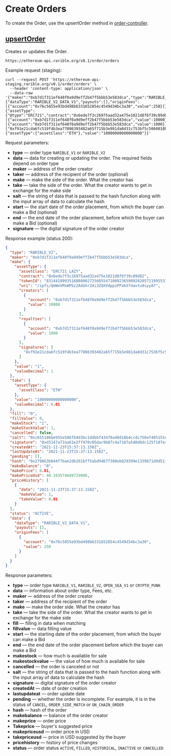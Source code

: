 # Create Orders

To create the Order, use the upsertOrder method in [order-controller](https://ethereum-api.rarible.org/v0.1/doc#tag/order-controller).

## [upsertOrder](https://ethereum-api.rarible.org/v0.1/doc#operation/upsertOrder)

Creates or updates the Order.

`https://ethereum-api.rarible.org/v0.1/order/orders`

Example request (staging):

```shell
curl --request POST 'https://ethereum-api-staging.rarible.org/v0.1/order/orders' \
  --header 'content-type: application/json' \
  --data-raw '{"maker":"0xb7d1f311ef648f0a9d9eff2b47f5bbb53e583dca","type":"RARIBLE_V2","data":{"dataType":"RARIBLE_V2_DATA_V1","payouts":[],"originFees":[{"account":"0x76c5855e93bd498b6331652854c4549d34bc3a30","value":250}]},"salt":"86881339267547208763979074509610437060593762063071194041427040496432360352297","signature":"0xd3147a72aa61e2ff970c05dac9b87c4a7187a5d0d6dc125f187e40612cea73d637608995704da1d35dc0f92c153811167860a85889de9b96c9c80e9b960d80681c","make":{"assetType":{"@type":"ERC721","contract":"0x6ede7f3c26975aad32a475e1021d8f6f39c89d82","tokenId":"83144199935168800027256855471009236590928205711995533202494108027144764391425","uri":"/ipfs/QmWeVMxWPbz2AdGhrZdi3ZQXVdppzPPakXfdavtu9syyA7","creators":[{"account":"0xb7d1f311ef648f0a9d9eff2b47f5bbb53e583dca","value":10000}],"royalties":[{"account":"0xb7d1f311ef648f0a9d9eff2b47f5bbb53e583dca","value":1000}],"signatures":["0xf91e21cda6fc519f4b3ea77086393482a65f715b3e981da8d31c753bf5c5060018b4460cc9935f397808d14365e64214c18d0fc46441b55e0858a398ff7ffc8c1b"],"assetClass":"ERC721_LAZY"},"value":"1"},"take":{"assetType":{"assetClass":"ETH"},"value":"10000000000000000"}}'
```

Request parameters:

* **type** — order type `RARIBLE_V1` or `RARIBLE_V2`
* **data** — data for creating or updating the order. The required fields depend on order type
* **maker** — address of the order creator
* **taker** — address of the recipient of the order (optional)
* **make** — make the side of the order. What the creator has
* **take** — take the side of the order. What the creator wants to get in exchange for the make side
* **salt** — the string of data that is passed to the hash function along with the input array of data to calculate the hash
* **start** — the start date of the order placement, from which the buyer can make a Bid (optional)
* **end** — the end date of the order placement, before which the buyer can make a Bid (optional)
* **signature** — the digital signature of the order creator

Response example (status 200):

```json
{
  "type": "RARIBLE_V2",
  "maker": "0xb7d1f311ef648f0a9d9eff2b47f5bbb53e583dca",
  "make": {
    "assetType": {
      "assetClass": "ERC721_LAZY",
      "contract": "0x6ede7f3c26975aad32a475e1021d8f6f39c89d82",
      "tokenId": "83144199935168800027256855471009236590928205711995533202494108027144764391425",
      "uri": "/ipfs/QmWeVMxWPbz2AdGhrZdi3ZQXVdppzPPakXfdavtu9syyA7",
      "creators": [
        {
          "account": "0xb7d1f311ef648f0a9d9eff2b47f5bbb53e583dca",
          "value": 10000
        }
      ],
      "royalties": [
        {
          "account": "0xb7d1f311ef648f0a9d9eff2b47f5bbb53e583dca",
          "value": 1000
        }
      ],
      "signatures": [
        "0xf91e21cda6fc519f4b3ea77086393482a65f715b3e981da8d31c753bf5c5060018b4460cc9935f397808d14365e64214c18d0fc46441b55e0858a398ff7ffc8c1b"
      ]
    },
    "value": "1",
    "valueDecimal": 1
  },
  "take": {
    "assetType": {
      "assetClass": "ETH"
    },
    "value": "10000000000000000",
    "valueDecimal": 0.01
  },
  "fill": "0",
  "fillValue": 0,
  "makeStock": "1",
  "makeStockValue": 1,
  "cancelled": false,
  "salt": "0xc015186be955e586fb9d3bc1ddbbf43470a40d18b4ccdc750af405155eee6a29",
  "signature": "0xd3147a72aa61e2ff970c05dac9b87c4a7187a5d0d6dc125f187e40612cea73d637608995704da1d35dc0f92c153811167860a85889de9b96c9c80e9b960d80681c",
  "createdAt": "2021-11-23T15:37:13.158Z",
  "lastUpdateAt": "2021-11-23T15:37:13.158Z",
  "pending": [],
  "hash": "0x279863b844f7bae2db201bff5abd9467f380eb029399e1339671d9d51f9a0280",
  "makeBalance": "0",
  "makePrice": 0.01,
  "makePriceUsd": 40.193574609729986,
  "priceHistory": [
    {
      "date": "2021-11-23T15:37:13.158Z",
      "makeValue": 1,
      "takeValue": 0.01
    }
  ],
  "status": "ACTIVE",
  "data": {
    "dataType": "RARIBLE_V2_DATA_V1",
    "payouts": [],
    "originFees": [
      {
        "account": "0x76c5855e93bd498b6331652854c4549d34bc3a30",
        "value": 250
      }
    ]
  }
}
```

Response parameters:

* **type** — order type `RARIBLE_V1`, `RARIBLE_V2`, `OPEN_SEA_V1` or `CRYPTO_PUNK`
* **data** — information about order type, Fees, etc.
* **maker** — address of the order creator
* **taker** — address of the recipient of the order
* **make** — make the order side. What the creator has
* **take** — take the side of the order. What the creator wants to get in exchange for the make side
* **fill** — filling in data when matching
* **fillvalue** — data filling value
* **start** — the starting date of the order placement, from which the buyer can make a Bid
* **end** — the end date of the order placement before which the buyer can make a Bid
* **makestock** — how much is available for sale
* **makestockvalue** — the value of how much is available for sale
* **cancelled** — the order is canceled or not
* **salt** — the string of data that is passed to the hash function along with the input array of data to calculate the hash
* **signature** — digital signature of the order creator
* **createdAt** — date of order creation
* **lastupdateat** — order update date
* **pending** — whether the order is incomplete. For example, it is in the status of `CANCEL`, `ORDER_SIDE_MATCH` or `ON_CHAIN_ORDER`
* **hash** — hash of the order
* **makebalance** — balance of the order creator
* **makeprice** — order price
* **Takeprice** — buyer's suggested price
* **makepriceusd** — order price in USD
* **takepriceusd** — price in USD suggested by the buyer
* **pricehistory** — history of price changes
* **status** — order status `ACTIVE`, `FILLED`, `HISTORICAL`, `INACTIVE` or `CANCELLED`
